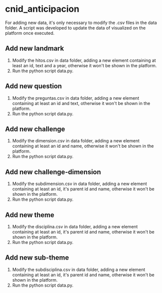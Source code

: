 # cnid_anticipacion

For adding new data, it's only necessary to modify the .csv files in the data folder. A script was developed to update the data of visualized on the platform once executed.

## Add new landmark

1. Modify the hitos.csv in data folder, adding a new element containing at least an id, text and a year, otherwise it won't be shown in the platform.
2. Run the python script data.py.

## Add new question

1. Modify the preguntas.csv in data folder, adding a new element containing at least an id and text, otherwise it won't be shown in the platform.
2. Run the python script data.py.

## Add new challenge

1. Modify the dimension.csv in data folder, adding a new element containing at least an id and name, otherwise it won't be shown in the platform.
2. Run the python script data.py.

## Add new challenge-dimension

1. Modify the subdimension.csv in data folder, adding a new element containing at least an id, it's parent id and name, otherwise it won't be shown in the platform.
2. Run the python script data.py.

## Add new theme

1. Modify the disciplina.csv in data folder, adding a new element containing at least an id, it's parent id and name, otherwise it won't be shown in the platform.
2. Run the python script data.py.

## Add new sub-theme

1. Modify the subdisciplina.csv in data folder, adding a new element containing at least an id, it's parent id and name, otherwise it won't be shown in the platform.
2. Run the python script data.py.
